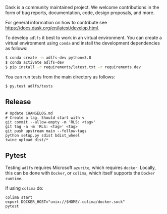 Dask is a community maintained project. We welcome contributions in the form of bug reports, documentation, code, design proposals, and more.

For general information on how to contribute see https://docs.dask.org/en/latest/develop.html.

To develop ``adlfs`` it best to work in an virtual environment.
You can create a virtual environment using ``conda`` and install the development dependencies as follows:

```bash
$ conda create -n adlfs-dev python=3.8
$ conda activate adlfs-dev
$ pip install -r requirements/latest.txt -r requirements.dev
```

You can run tests from the main directory as follows:
```bash
$ py.test adlfs/tests
```

## Release

```
# Update CHANGELOG.md
# Create a tag. Should start with v
git commit --allow-empty -m 'RLS: <tag>'
git tag -a -m 'RLS: <tag>' <tag>
git push upstream main --follow-tags
python setup.py sdist bdist_wheel
twine upload dist/*
```

## Pytest
Testing `adlfs` requires Microsoft `azurite`, which 
requires `docker`.  Locally, this can be done with `Docker`, or
`colima`, which itself supports the `Docker runtime`.

If using `colima` do:
```
colima start
export DOCKER_HOST="unix://$HOME/.colima/docker.sock"
pytest
```